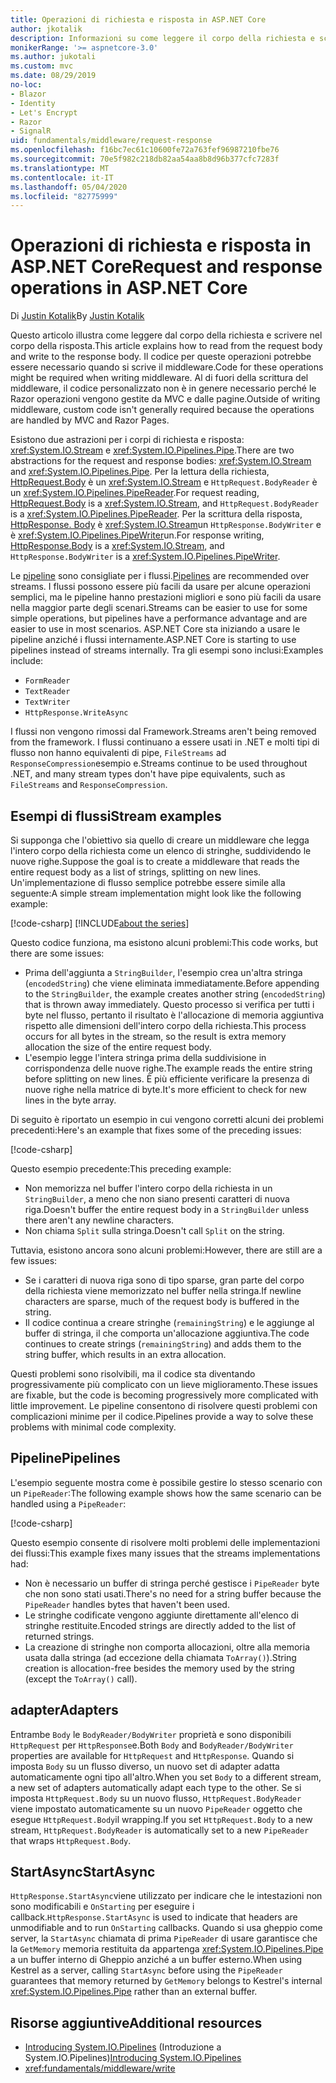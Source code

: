 ```yaml
---
title: Operazioni di richiesta e risposta in ASP.NET Core
author: jkotalik
description: Informazioni su come leggere il corpo della richiesta e scrivere il corpo della risposta in ASP.NET Core.
monikerRange: '>= aspnetcore-3.0'
ms.author: jukotali
ms.custom: mvc
ms.date: 08/29/2019
no-loc:
- Blazor
- Identity
- Let's Encrypt
- Razor
- SignalR
uid: fundamentals/middleware/request-response
ms.openlocfilehash: f16bc7ec61c10600fe72a763fef96987210fbe76
ms.sourcegitcommit: 70e5f982c218db82aa54aa8b8d96b377cfc7283f
ms.translationtype: MT
ms.contentlocale: it-IT
ms.lasthandoff: 05/04/2020
ms.locfileid: "82775999"
---
```

# <a name="request-and-response-operations-in-aspnet-core"></a><span data-ttu-id="23c45-103">Operazioni di richiesta e risposta in ASP.NET Core</span><span class="sxs-lookup"><span data-stu-id="23c45-103">Request and response operations in ASP.NET Core</span></span>

<span data-ttu-id="23c45-104">Di [Justin Kotalik](https://github.com/jkotalik)</span><span class="sxs-lookup"><span data-stu-id="23c45-104">By [Justin Kotalik](https://github.com/jkotalik)</span></span>

<span data-ttu-id="23c45-105">Questo articolo illustra come leggere dal corpo della richiesta e scrivere nel corpo della risposta.</span><span class="sxs-lookup"><span data-stu-id="23c45-105">This article explains how to read from the request body and write to the response body.</span></span> <span data-ttu-id="23c45-106">Il codice per queste operazioni potrebbe essere necessario quando si scrive il middleware.</span><span class="sxs-lookup"><span data-stu-id="23c45-106">Code for these operations might be required when writing middleware.</span></span> <span data-ttu-id="23c45-107">Al di fuori della scrittura del middleware, il codice personalizzato non è in genere necessario perché le Razor operazioni vengono gestite da MVC e dalle pagine.</span><span class="sxs-lookup"><span data-stu-id="23c45-107">Outside of writing middleware, custom code isn't generally required because the operations are handled by MVC and Razor Pages.</span></span>

<span data-ttu-id="23c45-108">Esistono due astrazioni per i corpi di richiesta e risposta: <xref:System.IO.Stream> e <xref:System.IO.Pipelines.Pipe>.</span><span class="sxs-lookup"><span data-stu-id="23c45-108">There are two abstractions for the request and response bodies: <xref:System.IO.Stream> and <xref:System.IO.Pipelines.Pipe>.</span></span> <span data-ttu-id="23c45-109">Per la lettura della richiesta, [HttpRequest.Body](xref:Microsoft.AspNetCore.Http.HttpRequest.Body) è un <xref:System.IO.Stream> e `HttpRequest.BodyReader` è un <xref:System.IO.Pipelines.PipeReader>.</span><span class="sxs-lookup"><span data-stu-id="23c45-109">For request reading, [HttpRequest.Body](xref:Microsoft.AspNetCore.Http.HttpRequest.Body) is a <xref:System.IO.Stream>, and `HttpRequest.BodyReader` is a <xref:System.IO.Pipelines.PipeReader>.</span></span> <span data-ttu-id="23c45-110">Per la scrittura della risposta, [HttpResponse. Body](xref:Microsoft.AspNetCore.Http.HttpResponse.Body) è <xref:System.IO.Stream>un `HttpResponse.BodyWriter` e è <xref:System.IO.Pipelines.PipeWriter>un.</span><span class="sxs-lookup"><span data-stu-id="23c45-110">For response writing, [HttpResponse.Body](xref:Microsoft.AspNetCore.Http.HttpResponse.Body) is a <xref:System.IO.Stream>, and `HttpResponse.BodyWriter` is a <xref:System.IO.Pipelines.PipeWriter>.</span></span>

<span data-ttu-id="23c45-111">Le [pipeline](/dotnet/standard/io/pipelines) sono consigliate per i flussi.</span><span class="sxs-lookup"><span data-stu-id="23c45-111">[Pipelines](/dotnet/standard/io/pipelines) are recommended over streams.</span></span> <span data-ttu-id="23c45-112">I flussi possono essere più facili da usare per alcune operazioni semplici, ma le pipeline hanno prestazioni migliori e sono più facili da usare nella maggior parte degli scenari.</span><span class="sxs-lookup"><span data-stu-id="23c45-112">Streams can be easier to use for some simple operations, but pipelines have a performance advantage and are easier to use in most scenarios.</span></span> <span data-ttu-id="23c45-113">ASP.NET Core sta iniziando a usare le pipeline anziché i flussi internamente.</span><span class="sxs-lookup"><span data-stu-id="23c45-113">ASP.NET Core is starting to use pipelines instead of streams internally.</span></span> <span data-ttu-id="23c45-114">Tra gli esempi sono inclusi:</span><span class="sxs-lookup"><span data-stu-id="23c45-114">Examples include:</span></span>

* `FormReader`
* `TextReader`
* `TextWriter`
* `HttpResponse.WriteAsync`

<span data-ttu-id="23c45-115">I flussi non vengono rimossi dal Framework.</span><span class="sxs-lookup"><span data-stu-id="23c45-115">Streams aren't being removed from the framework.</span></span> <span data-ttu-id="23c45-116">I flussi continuano a essere usati in .NET e molti tipi di flusso non hanno equivalenti di pipe, `FileStreams` ad `ResponseCompression`esempio e.</span><span class="sxs-lookup"><span data-stu-id="23c45-116">Streams continue to be used throughout .NET, and many stream types don't have pipe equivalents, such as `FileStreams` and `ResponseCompression`.</span></span>

## <a name="stream-examples"></a><span data-ttu-id="23c45-117">Esempi di flussi</span><span class="sxs-lookup"><span data-stu-id="23c45-117">Stream examples</span></span>

<span data-ttu-id="23c45-118">Si supponga che l'obiettivo sia quello di creare un middleware che legga l'intero corpo della richiesta come un elenco di stringhe, suddividendo le nuove righe.</span><span class="sxs-lookup"><span data-stu-id="23c45-118">Suppose the goal is to create a middleware that reads the entire request body as a list of strings, splitting on new lines.</span></span> <span data-ttu-id="23c45-119">Un'implementazione di flusso semplice potrebbe essere simile alla seguente:</span><span class="sxs-lookup"><span data-stu-id="23c45-119">A simple stream implementation might look like the following example:</span></span>

[!code-csharp[](request-response/samples/3.x/RequestResponseSample/Startup.cs?name=GetListOfStringsFromStream)]
[!INCLUDE[about the series](~/includes/code-comments-loc.md)]

<span data-ttu-id="23c45-120">Questo codice funziona, ma esistono alcuni problemi:</span><span class="sxs-lookup"><span data-stu-id="23c45-120">This code works, but there are some issues:</span></span>

* <span data-ttu-id="23c45-121">Prima dell'aggiunta a `StringBuilder`, l'esempio crea un'altra stringa (`encodedString`) che viene eliminata immediatamente.</span><span class="sxs-lookup"><span data-stu-id="23c45-121">Before appending to the `StringBuilder`, the example creates another string (`encodedString`) that is thrown away immediately.</span></span> <span data-ttu-id="23c45-122">Questo processo si verifica per tutti i byte nel flusso, pertanto il risultato è l'allocazione di memoria aggiuntiva rispetto alle dimensioni dell'intero corpo della richiesta.</span><span class="sxs-lookup"><span data-stu-id="23c45-122">This process occurs for all bytes in the stream, so the result is extra memory allocation the size of the entire request body.</span></span>
* <span data-ttu-id="23c45-123">L'esempio legge l'intera stringa prima della suddivisione in corrispondenza delle nuove righe.</span><span class="sxs-lookup"><span data-stu-id="23c45-123">The example reads the entire string before splitting on new lines.</span></span> <span data-ttu-id="23c45-124">È più efficiente verificare la presenza di nuove righe nella matrice di byte.</span><span class="sxs-lookup"><span data-stu-id="23c45-124">It's more efficient to check for new lines in the byte array.</span></span>

<span data-ttu-id="23c45-125">Di seguito è riportato un esempio in cui vengono corretti alcuni dei problemi precedenti:</span><span class="sxs-lookup"><span data-stu-id="23c45-125">Here's an example that fixes some of the preceding issues:</span></span>

[!code-csharp[](request-response/samples/3.x/RequestResponseSample/Startup.cs?name=GetListOfStringsFromStreamMoreEfficient)]

<span data-ttu-id="23c45-126">Questo esempio precedente:</span><span class="sxs-lookup"><span data-stu-id="23c45-126">This preceding example:</span></span>

* <span data-ttu-id="23c45-127">Non memorizza nel buffer l'intero corpo della richiesta in un `StringBuilder`, a meno che non siano presenti caratteri di nuova riga.</span><span class="sxs-lookup"><span data-stu-id="23c45-127">Doesn't buffer the entire request body in a `StringBuilder` unless there aren't any newline characters.</span></span>
* <span data-ttu-id="23c45-128">Non chiama `Split` sulla stringa.</span><span class="sxs-lookup"><span data-stu-id="23c45-128">Doesn't call `Split` on the string.</span></span>

<span data-ttu-id="23c45-129">Tuttavia, esistono ancora sono alcuni problemi:</span><span class="sxs-lookup"><span data-stu-id="23c45-129">However, there are still are a few issues:</span></span>

* <span data-ttu-id="23c45-130">Se i caratteri di nuova riga sono di tipo sparse, gran parte del corpo della richiesta viene memorizzato nel buffer nella stringa.</span><span class="sxs-lookup"><span data-stu-id="23c45-130">If newline characters are sparse, much of the request body is buffered in the string.</span></span>
* <span data-ttu-id="23c45-131">Il codice continua a creare stringhe (`remainingString`) e le aggiunge al buffer di stringa, il che comporta un'allocazione aggiuntiva.</span><span class="sxs-lookup"><span data-stu-id="23c45-131">The code continues to create strings (`remainingString`) and adds them to the string buffer, which results in an extra allocation.</span></span>

<span data-ttu-id="23c45-132">Questi problemi sono risolvibili, ma il codice sta diventando progressivamente più complicato con un lieve miglioramento.</span><span class="sxs-lookup"><span data-stu-id="23c45-132">These issues are fixable, but the code is becoming progressively more complicated with little improvement.</span></span> <span data-ttu-id="23c45-133">Le pipeline consentono di risolvere questi problemi con complicazioni minime per il codice.</span><span class="sxs-lookup"><span data-stu-id="23c45-133">Pipelines provide a way to solve these problems with minimal code complexity.</span></span>

## <a name="pipelines"></a><span data-ttu-id="23c45-134">Pipeline</span><span class="sxs-lookup"><span data-stu-id="23c45-134">Pipelines</span></span>

<span data-ttu-id="23c45-135">L'esempio seguente mostra come è possibile gestire lo stesso scenario con un `PipeReader`:</span><span class="sxs-lookup"><span data-stu-id="23c45-135">The following example shows how the same scenario can be handled using a `PipeReader`:</span></span>

[!code-csharp[](request-response/samples/3.x/RequestResponseSample/Startup.cs?name=GetListOfStringFromPipe)]

<span data-ttu-id="23c45-136">Questo esempio consente di risolvere molti problemi delle implementazioni dei flussi:</span><span class="sxs-lookup"><span data-stu-id="23c45-136">This example fixes many issues that the streams implementations had:</span></span>

* <span data-ttu-id="23c45-137">Non è necessario un buffer di stringa perché gestisce i `PipeReader` byte che non sono stati usati.</span><span class="sxs-lookup"><span data-stu-id="23c45-137">There's no need for a string buffer because the `PipeReader` handles bytes that haven't been used.</span></span>
* <span data-ttu-id="23c45-138">Le stringhe codificate vengono aggiunte direttamente all'elenco di stringhe restituite.</span><span class="sxs-lookup"><span data-stu-id="23c45-138">Encoded strings are directly added to the list of returned strings.</span></span>
* <span data-ttu-id="23c45-139">La creazione di stringhe non comporta allocazioni, oltre alla memoria usata dalla stringa (ad eccezione della chiamata `ToArray()`).</span><span class="sxs-lookup"><span data-stu-id="23c45-139">String creation is allocation-free besides the memory used by the string (except the `ToArray()` call).</span></span>

## <a name="adapters"></a><span data-ttu-id="23c45-140">adapter</span><span class="sxs-lookup"><span data-stu-id="23c45-140">Adapters</span></span>

<span data-ttu-id="23c45-141">Entrambe `Body` le `BodyReader/BodyWriter` proprietà e sono disponibili `HttpRequest` per `HttpResponse`e.</span><span class="sxs-lookup"><span data-stu-id="23c45-141">Both `Body` and `BodyReader/BodyWriter` properties are available for `HttpRequest` and `HttpResponse`.</span></span> <span data-ttu-id="23c45-142">Quando si imposta `Body` su un flusso diverso, un nuovo set di adapter adatta automaticamente ogni tipo all'altro.</span><span class="sxs-lookup"><span data-stu-id="23c45-142">When you set `Body` to a different stream, a new set of adapters automatically adapt each type to the other.</span></span> <span data-ttu-id="23c45-143">Se si imposta `HttpRequest.Body` su un nuovo flusso, `HttpRequest.BodyReader` viene impostato automaticamente su un nuovo `PipeReader` oggetto che esegue `HttpRequest.Body`il wrapping.</span><span class="sxs-lookup"><span data-stu-id="23c45-143">If you set `HttpRequest.Body` to a new stream, `HttpRequest.BodyReader` is automatically set to a new `PipeReader` that wraps `HttpRequest.Body`.</span></span>

## <a name="startasync"></a><span data-ttu-id="23c45-144">StartAsync</span><span class="sxs-lookup"><span data-stu-id="23c45-144">StartAsync</span></span>

<span data-ttu-id="23c45-145">`HttpResponse.StartAsync`viene utilizzato per indicare che le intestazioni non sono modificabili e `OnStarting` per eseguire i callback.</span><span class="sxs-lookup"><span data-stu-id="23c45-145">`HttpResponse.StartAsync` is used to indicate that headers are unmodifiable and to run `OnStarting` callbacks.</span></span> <span data-ttu-id="23c45-146">Quando si usa gheppio come server, la `StartAsync` chiamata di prima `PipeReader` di usare garantisce che la `GetMemory` memoria restituita da appartenga <xref:System.IO.Pipelines.Pipe> a un buffer interno di Gheppio anziché a un buffer esterno.</span><span class="sxs-lookup"><span data-stu-id="23c45-146">When using Kestrel as a server, calling `StartAsync` before using the `PipeReader` guarantees that memory returned by `GetMemory` belongs to Kestrel's internal <xref:System.IO.Pipelines.Pipe> rather than an external buffer.</span></span>

## <a name="additional-resources"></a><span data-ttu-id="23c45-147">Risorse aggiuntive</span><span class="sxs-lookup"><span data-stu-id="23c45-147">Additional resources</span></span>

* <span data-ttu-id="23c45-148">[Introducing System.IO.Pipelines](https://devblogs.microsoft.com/dotnet/system-io-pipelines-high-performance-io-in-net/) (Introduzione a System.IO.Pipelines)</span><span class="sxs-lookup"><span data-stu-id="23c45-148">[Introducing System.IO.Pipelines](https://devblogs.microsoft.com/dotnet/system-io-pipelines-high-performance-io-in-net/)</span></span>
* <xref:fundamentals/middleware/write>
